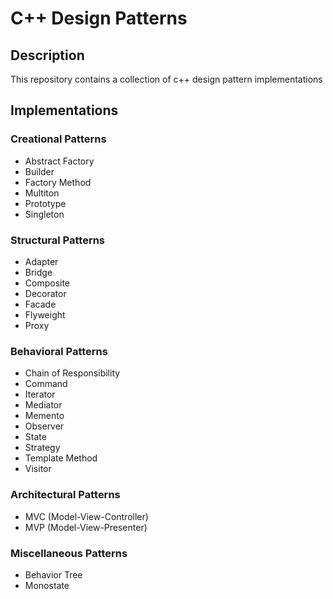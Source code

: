 # C++ Design Patterns
## Description
This repository contains a collection of c++ design pattern implementations
## Implementations

### Creational Patterns
* Abstract Factory
* Builder
* Factory Method
* Multiton
* Prototype
* Singleton
### Structural Patterns
* Adapter
* Bridge
* Composite
* Decorator
* Facade
* Flyweight
* Proxy
### Behavioral Patterns
* Chain of Responsibility
* Command
* Iterator
* Mediator
* Memento
* Observer
* State
* Strategy
* Template Method
* Visitor
### Architectural Patterns
* MVC (Model-View-Controller)
* MVP (Model-View-Presenter)
### Miscellaneous Patterns
* Behavior Tree
* Monostate